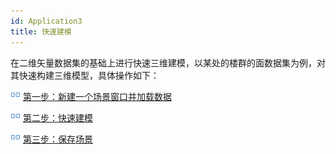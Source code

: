 ```yaml
---
id: Application3
title: 快速建模  
---  
```

在二维矢量数据集的基础上进行快速三维建模，以某处的楼群的面数据集为例，对其快速构建三维模型，具体操作如下：

![](../../img/smalltitle.png)  [第一步：新建一个场景窗口并加载数据](Application3Step1.html)

![](../../img/smalltitle.png)  [第二步：快速建模](Application3Step2.html)

![](../../img/smalltitle.png)  [第三步：保存场景](Application3Step3.html)

